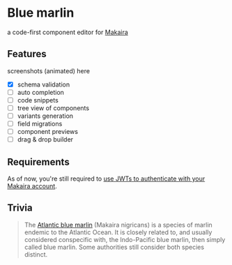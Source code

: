 # Blue marlin

a code-first component editor for [Makaira](https://makaira.io)

## Features

screenshots (animated) here

- [x] schema validation
- [ ] auto completion
- [ ] code snippets
- [ ] tree view of components
- [ ] variants generation
- [ ] field migrations
- [ ] component previews
- [ ] drag & drop builder

## Requirements

As of now, you're still required to [use JWTs to authenticate with your Makaira account](https://docs.makaira.io/reference/authentication#json-web-token-jwt).

<!--
## Extension Settings

Include if your extension adds any VS Code settings through the `contributes.configuration` extension point.

For example:

This extension contributes the following settings:

- `myExtension.enable`: enable/disable this extension
- `myExtension.thing`: set to `blah` to do something

## Known Issues

Calling out known issues can help limit users opening duplicate issues against your extension.

## Release Notes

Users appreciate release notes as you update your extension.

### 1.0.0

Initial release of ...

### 1.0.1

Fixed issue #.

### 1.1.0

Added features X, Y, and Z.

---

## Following extension guidelines

Ensure that you've read through the extensions guidelines and follow the best practices for creating your extension.

- [Extension Guidelines](https://code.visualstudio.com/api/references/extension-guidelines)
-->

## Trivia

> The [Atlantic blue marlin](https://en.wikipedia.org/wiki/Atlantic_blue_marlin) (Makaira nigricans) is a species of marlin endemic to the Atlantic Ocean. It is closely related to, and usually considered conspecific with, the Indo-Pacific blue marlin, then simply called blue marlin. Some authorities still consider both species distinct.
